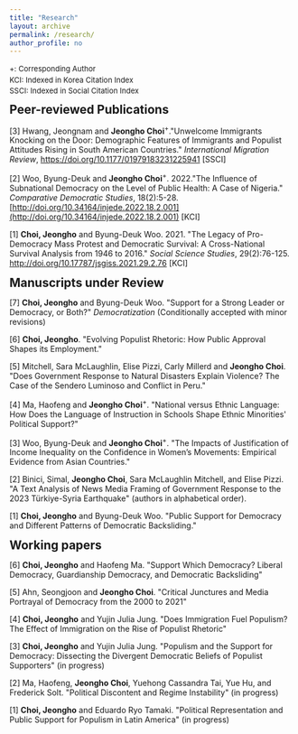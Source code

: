 ```yaml
---
title: "Research"
layout: archive
permalink: /research/
author_profile: no
---
```

<!-- Google tag (gtag.js) -->
<script async src="https://www.googletagmanager.com/gtag/js?id=G-XZ9RD26H30"></script>
<script>
  window.dataLayer = window.dataLayer || [];
  function gtag(){dataLayer.push(arguments);}
  gtag('js', new Date());

  gtag('config', 'G-XZ9RD26H30');
</script>

<style>
  h2 {
    margin-top: 10px; /* 원하는 여백값으로 조정 */
    margin-bottom: 10px; /* 원하는 여백값으로 조정 */
  }
</style>
<div style="font-size: small; line-height: 1.5;">
  +: Corresponding Author<br>
  KCI: Indexed in Korea Citation Index<br>
  SSCI: Indexed in Social Citation Index
</div>

## Peer-reviewed Publications 
[3] Hwang, Jeongnam and **Jeongho Choi**<sup>+</sup>."Unwelcome Immigrants Knocking on the Door: Demographic Features of Immigrants and Populist Attitudes Rising in South American Countries." *International Migration Review*, <https://doi.org/10.1177/01979183231225941> [SSCI]

[2] Woo, Byung-Deuk and **Jeongho Choi**<sup>+</sup>. 2022."The Influence of Subnational Democracy on the Level of Public Health: A Case of Nigeria." *Comparative Democratic Studies*, 18(2):5-28. [http://doi.org/10.34164/injede.2022.18.2.001](http://doi.org/10.34164/injede.2022.18.2.001) [KCI]

[1] **Choi, Jeongho** and Byung-Deuk Woo. 2021. "The Legacy of Pro-Democracy Mass Protest and Democratic Survival: A Cross-National Survival Analysis from 1946 to 2016." *Social Science Studies*, 29(2):76-125. <http://doi.org/10.17787/jsgiss.2021.29.2.76> [KCI]

## Manuscripts under Review 
[7] **Choi, Jeongho** and Byung-Deuk Woo. "Support for a Strong Leader or Democracy, or Both?" *Democratization* (Conditionally accepted with minor revisions)

[6] <strong>Choi, Jeongho</strong>. "Evolving Populist Rhetoric: How Public Approval Shapes its Employment."

[5] Mitchell, Sara McLaughlin, Elise Pizzi, Carly Millerd and <strong>Jeongho Choi</strong>. "Does Government Response to Natural Disasters Explain Violence? The Case of the Sendero Luminoso and Conflict in Peru."

[4] Ma, Haofeng and <strong>Jeongho Choi</strong><sup>+</sup>. "National versus Ethnic Language: How Does the Language of Instruction in Schools Shape Ethnic Minorities' Political Support?"

[3] Woo, Byung-Deuk and <strong>Jeongho Choi</strong><sup>+</sup>. "The Impacts of Justification of Income Inequality on the Confidence in Women’s Movements: Empirical Evidence from Asian Countries."

[2] Binici, Simal, <strong>Jeongho Choi</strong>, Sara McLaughlin Mitchell, and Elise Pizzi. "A Text Analysis of News Media Framing of Government Response to the 2023 Türkiye-Syria Earthquake" (authors in alphabetical order).

[1] <strong>Choi, Jeongho</strong> and Byung-Deuk Woo. "Public Support for Democracy and Different Patterns of Democratic Backsliding."

## Working papers
[6] **Choi, Jeongho** and Haofeng Ma. "Support Which Democracy? Liberal Democracy, Guardianship Democracy, and Democratic Backsliding"

[5] Ahn, Seongjoon and **Jeongho Choi**. "Critical Junctures and Media Portrayal of Democracy from the 2000 to 2021"

[4] **Choi, Jeongho** and Yujin Julia Jung. "Does Immigration Fuel Populism? The Effect of Immigration on the Rise of Populist Rhetoric"

[3] **Choi, Jeongho** and Yujin Julia Jung. "Populism and the Support for Democracy: Dissecting the Divergent Democratic Beliefs of Populist Supporters" (in progress)

[2] Ma, Haofeng, **Jeongho Choi**, Yuehong Cassandra Tai, Yue Hu, and Frederick Solt. "Political Discontent and Regime Instability" (in progress)

[1] **Choi, Jeongho** and Eduardo Ryo Tamaki. "Political Representation and Public Support for Populism in Latin America" (in progress)
